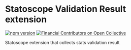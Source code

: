 # Statoscope Validation Result extension

[![npm version](https://badge.fury.io/js/%40statoscope%2Fstats-extension-stats-validation-result.svg)](https://badge.fury.io/js/%40statoscope%2Fstats-extension-stats-validation-result)
[![Financial Contributors on Open Collective](https://opencollective.com/statoscope/all/badge.svg?label=financial+contributors)](https://opencollective.com/statoscope)

Statoscope extension that collects stats validation result
